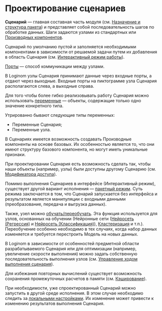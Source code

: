 # Проектирование сценариев

**Сценарий** — главная составная часть модуля (см. [Назначение и структура пакета](../quick-start/package.md)) и представляет собой последовательность шагов по обработке данных. Шаги задаются узлами из стандартных или [Производных компонентов](./derived-component.md).

Сценарий по умолчанию пустой и заполняется необходимыми компонентами в зависимости от решаемой задачи путем их добавления в область Сценария (см. [Интерактивный режим работы](./interactive-mode.md)).

[Порты](./ports/README.md) — способ коммуникации между узлами.

В Loginom узлы Сценария принимают данные через входные порты, а отдают через выходные. Входные порты на пиктограмме узла Сценария располагаются слева, а выходные справа.

Для того чтобы более гибко реализовывать работу Сценария можно использовать [переменные](./variables/README.md) — объекты, содержащие только одно значение конкретного типа.

Утрированно бывают следующие типы переменных:

* Переменные Сценария;
* Переменные узла.

В Сценариях имеется возможность создавать Производные компоненты на основе базовых.
Их особенностью является то, что они имеют структуру базового компонента, но могут иметь уникальные признаки.

При проектировании Сценария есть возможность сделать так, чтобы наши объекты (например, узлы) были доступны другому Сценарию (см. [Модификатора доступа](./access-modifier.md)).

Помимо выполнения Сценариев в интерфейсе (Интерактивный режим), существует другой вариант исполнения — [пакетный режим](./batchlauncher.md). Суть режима заключается в том, что Сценарий запускается без интерфейса и результатом является манипуляции с входными данными (преобразование, передача и выгрузка данных).

Также, узел можно [обучать/переобучать](./training-processors.md). Эта функция используется для узлов, основанных на обучении (Нейронные сети ([Нейросеть (Регрессия)](../processors/datamining/neural-network-regression.md) и [Нейросеть (Классификация)](../processors/datamining/neural-network-classification.md)), [Кластеризация](../processors/datamining/clustering.md) и т.п.). Переобучение особенно необходимо в тех случаях, когда набор данных изменяется и требуется перестроить Модель на новых данных.

В Loginom в зависимости от особенностей предметной области разрабатываемого Сценария или для оптимизации (например, увеличение скорости выполнения) можно задать собственную последовательность выполнения узлов (см. [Управление ходом выполнения сценария](./run-order.md)).

Для избежания повторных вычислений существует возможность сохранения промежуточных расчетов в памяти (см. [Кэширование](./caching.md)).

При необходимости, уже спроектированный Сценарий можно запустить в другой среде исполнения. В этом случае необходимо следить за [локальными настройками](./local-settings.md). Их изменение может привести к изменению результатов выполнения Сценария.
